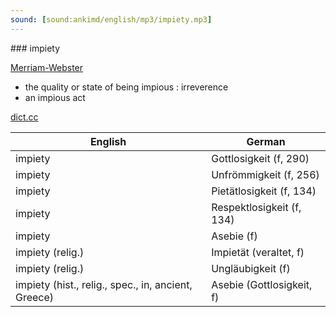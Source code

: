 ```yaml
---
sound: [sound:ankimd/english/mp3/impiety.mp3]
---
```


\### impiety

[Merriam-Webster](https://www.merriam-webster.com/dictionary/impiety)

- the quality or state of being impious : irreverence
- an impious act

[dict.cc](https://www.dict.cc/impiety)

| English        | German       |
| -------------- | ------------ |
| impiety | Gottlosigkeit (f, 290) |
| impiety | Unfrömmigkeit (f, 256) |
| impiety | Pietätlosigkeit (f, 134) |
| impiety | Respektlosigkeit (f, 134) |
| impiety | Asebie (f) |
| impiety (relig.) | Impietät (veraltet, f) |
| impiety (relig.) | Ungläubigkeit (f) |
| impiety (hist., relig., spec., in, ancient, Greece) | Asebie (Gottlosigkeit, f) |
